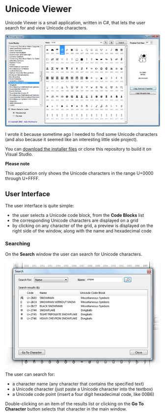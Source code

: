 # Unicode Viewer

Unicode Viewer is a small application, written in C#, that lets the user search for and view Unicode characters.

![UnicodeViewer main window](images/unicodeviewer.png)

I wrote it because sometime ago I needed to find some Unicode characters (and also because it seemed like an interesting little side project).

You can [download the installer files](https://github.com/joaomartiniano/UnicodeViewer/releases/latest) or clone this repository to build it on Visual Studio.

**Please note**

This application only shows the Unicode characters in the range U+0000 through U+FFFF.

## User Interface

The user interface is quite simple:

- the user selects a Unicode code block, from the **Code Blocks** list
- the corresponding Unicode characters are displayed on a grid
- by clicking on any character of the grid, a preview is displayed on the right side of the window, along with the name and hexadecimal code

### Searching

On the **Search** window the user can search for Unicode characters.

![Search window](images/search.png)

The user can search for:
- a character name (any character that contains the specified text)
- a Unicode character (just paste a Unicode character into the textbox)
- a Unicode code point (insert a four digit hexadecimal code, like 00B6)

Double-clicking on an item of the results list or clicking on the **Go To Character** button selects that character in the main window.